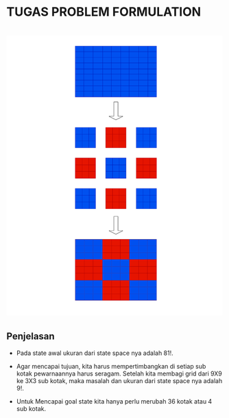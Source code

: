 # **TUGAS PROBLEM FORMULATION**
# <img src="kotak.png">

## **Penjelasan**

* Pada state awal ukuran dari state space nya adalah 81!.

* Agar mencapai tujuan, kita harus mempertimbangkan di setiap sub kotak pewarnaannya harus seragam. Setelah kita membagi grid dari 9X9 ke 3X3 sub kotak, maka masalah dan ukuran dari state space nya adalah 9!.

* Untuk Mencapai goal state kita hanya perlu merubah 36 kotak atau 4 sub kotak.
